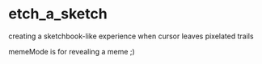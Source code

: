 # etch_a_sketch
creating a sketchbook-like experience when cursor leaves pixelated trails

memeMode is for revealing a meme ;)